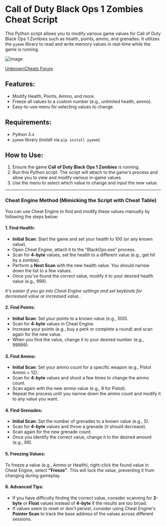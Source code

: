 # Call of Duty Black Ops 1 Zombies Cheat Script

This Python script allows you to modify various game values for Call of Duty Black Ops 1 Zombies such as health, points, ammo, and grenades. It utilizes the `pymem` library to read and write memory values in real-time while the game is running.

![image](https://github.com/user-attachments/assets/17f46c1a-d5d2-46df-94ea-f31dfacfea48)

[UnknownCheats Forum](https://www.unknowncheats.me/forum/call-of-duty-black-ops/673921-zombies-cheat-script-python.html#post4259509)

## Features:
- Modify Health, Points, Ammo, and more.
- Freeze all values to a custom number (e.g., unlimited health, ammo).
- Easy-to-use menu for selecting values to change.

## Requirements:
- Python 3.x
- `pymem` library (install via `pip install pymem`)

## How to Use:
1. Ensure the game **Call of Duty Black Ops 1 Zombies** is running.
2. Run this Python script. The script will attach to the game's process and allow you to view and modify various in-game values.
3. Use the menu to select which value to change and input the new value.

---

### Cheat Engine Method (Mimicking the Script with Cheat Table)

You can use Cheat Engine to find and modify these values manually by following the steps below:

#### 1. **Find Health**:
   - **Initial Scan**: Start the game and set your health to 100 (or any known value).
   - Open Cheat Engine, attach it to the "BlackOps.exe" process.
   - Scan for **4-byte** values, set the health to a different value (e.g., get hit by a zombie).
   - Perform a **Next Scan** with the new health value. You should narrow down the list to a few values.
   - Once you've found the correct value, modify it to your desired health value (e.g., 999).

*It's easier if you go into Cheat Engine settings and set keybinds for decreased value or increased value..*

#### 2. **Find Points**:
   - **Initial Scan**: Set your points to a known value (e.g., 500).
   - Scan for **4-byte** values in Cheat Engine.
   - Increase your points (e.g., buy a perk or complete a round) and scan again for the new value.
   - When you find the value, change it to your desired number (e.g., 99999).

#### 3. **Find Ammo**:
   - **Initial Scan**: Set your ammo count for a specific weapon (e.g., Pistol Ammo = 12).
   - Scan for **4-byte** values and shoot a few times to change the ammo count.
   - Scan again with the new ammo value (e.g., 9 for Pistol).
   - Repeat the process until you narrow down the ammo count and modify it to any value you want.

#### 4. **Find Grenades**:
   - **Initial Scan**: Set the number of grenades to a known value (e.g., 5).
   - Scan for **4-byte** values and throw a grenade (it should decrease).
   - Scan again for the new grenade count.
   - Once you identify the correct value, change it to the desired amount (e.g., 99).

#### 5. **Freezing Values**:
   To freeze a value (e.g., Ammo or Health), right-click the found value in Cheat Engine, select **"Freeze"**. This will lock the value, preventing it from changing during gameplay.

#### 6. **Advanced Tips**:
   - If you have difficulty finding the correct value, consider scanning for **2-byte** or **Float** values instead of **4-byte** if the results are too broad.
   - If values seem to reset or don't persist, consider using Cheat Engine's **Pointer Scan** to track the base address of the values across different sessions.


